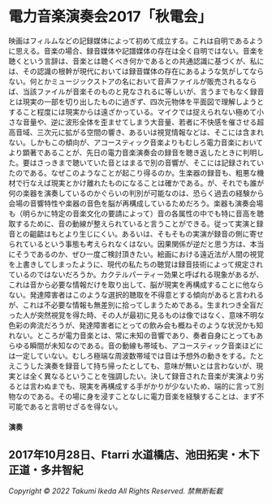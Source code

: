 # 電力音楽演奏会2017「秋電会」

映画はフィルムなどの記録媒体によって初めて成立する。これは自明であるように思える。音楽の場合、録音媒体や記譜媒体の存在は全く自明ではない。音楽を聴くという言辞は、音楽とは聴くべき何かであるとの共通認識に基づくが、私には、その認識の根幹が現代においては録音媒体の存在にあるような気がしてならない。何とかミュージックストアの名において音声ファイルが販売されるならば、当該ファイルが音楽そのものと見なされるに等しいが、言うまでもなく録音とは現実の一部を切り出したものに過ぎず、四次元物体を平面図で理解しようとすること程度には現実からは遠ざかっている。マイクでは捉えられない極めて小さな音量や、逆に波形全体を歪ませてしまう大音量、若者に不快感を催させる超高音域、三次元に拡がる空間の響き、あるいは視覚情報などは、そこには含まれない。しかもこの傾向が、アコースティック音楽よりもむしろ電力音楽においてより顕著であることが、先日の電力音楽演奏会の録音を聴き返したときに判明した。要はさっきまで聴いていた音とはまるで別の音響が、そこには記録されていたのである。なぜこのようなことが起こり得るのか。生楽器の録音も、粗悪な機材で行なえば現実とかけ離れたものになることは確かである。が、それでも誰が何の楽器を演奏しているのかぐらいの判別が可能なのは、恐らく過去の経験から会場の音響特性や楽器の音色を脳が再構成しているためだろう。楽器も演奏会場も（明らかに特定の音楽文化の要請によって）音の各属性の中でも特に音高を聴取するために、音の動線が整えられていると言うことができる。従って実演と録音との齟齬はもとより生じにくい。あるいは、そもそもの実演が録音の側に寄せられているという事態も考えられなくはない。因果関係が逆だと思う方は、本当にそうであるのか、ぜひ一度ご検討頂きたい。絵画における遠近法が人間の視覚を上書きしてしまったように、現代の私たちの聴覚は録音技術によって規定されているのではないだろうか。カクテルパーティー効果と呼ばれる現象があるが、これは音から必要な情報だけを取り出して、脳が現実を再構成することに他ならない。発達障害者はこのような選択的聴取を不得意とする傾向があると言われるが、これは不必要な情報も無差別に拾ってしまうためである。生まれつき全盲だった人が突然視覚を得た時、その人が最初に見るものは像ではなく、意味不明な色彩の奔流だろうが、発達障害者にとっての飲み会も概ねそのような状況かも知れない。ところが電力音楽とは、常に未知の音響であり、奏者自身にとってもあらゆる瞬間が未知なのである。音の動線も帯域も、アコースティック音楽ほどには一定していない。むしろ極端な周波数帯域では音は予想外の動きをする。たとえこうした演奏を録音して持ち帰ったとしても、意味が無いとは言わないが、現実とは全く異なるということを強調したい。決して録音された音楽が実演より劣るとは言わぬまでも、現実を再構成する手がかりが少ないため、端的に言って別物なのである。その場に身を浸すことなしに電力音楽を経験することは、まず不可能であると言明せざるを得ない。


#### 演奏
2017年10月28日、Ftarri 水道橋店、池田拓実・木下正道・多井智紀
---
*Copyright © 2022 Takumi Ikeda All Rights Reserved. 禁無断転載*